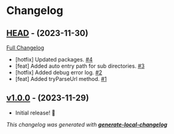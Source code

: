 # Changelog

## [HEAD](https://github.com/neogeek/http-simple-serve/tree/HEAD) - (2023-11-30)

[Full Changelog](https://github.com/neogeek/http-simple-serve/compare/v1.0.0...HEAD)

- [hotfix] Updated packages. [#4](https://github.com/neogeek/http-simple-serve/pull/4)
- [feat] Added auto entry path for sub directories. [#3](https://github.com/neogeek/http-simple-serve/pull/3)
- [hotfix] Added debug error log. [#2](https://github.com/neogeek/http-simple-serve/pull/2)
- [feat] Added tryParseUrl method. [#1](https://github.com/neogeek/http-simple-serve/pull/1)

## [v1.0.0](https://github.com/neogeek/http-simple-serve/tree/v1.0.0) - (2023-11-29)

- Initial release! 🎉

_This changelog was generated with **[generate-local-changelog](https://github.com/neogeek/generate-local-changelog)**_
